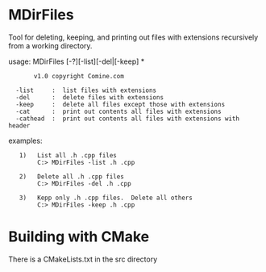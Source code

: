 # MDirFiles
Tool for deleting, keeping, and printing out files with extensions recursively from a working directory.

  usage:  MDirFiles [-?][-list][-del|[-keep] <extensions>*
  
           v1.0 copyright Comine.com

      -list     :  list files with extensions
      -del      :  delete files with extensions
      -keep     :  delete all files except those with extensions
      -cat      :  print out contents all files with extensions
      -cathead  :  print out contents all files with extensions with header

   examples:
   
       1)   List all .h .cpp files
            C:> MDirFiles -list .h .cpp

       2)   Delete all .h .cpp files
            C:> MDirFiles -del .h .cpp

       3)   Kepp only .h .cpp files.  Delete all others
            C:> MDirFiles -keep .h .cpp


# Building with CMake

There is a CMakeLists.txt in the src directory

